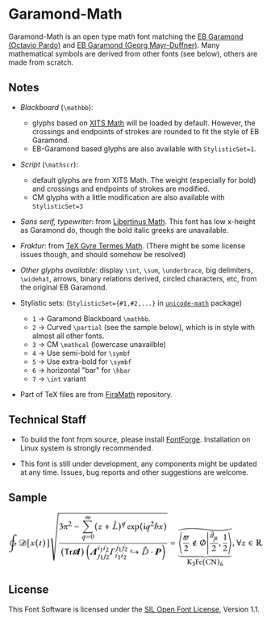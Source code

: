 # Garamond-Math

Garamond-Math is an open type math font matching the [EB Garamond (Octavio Pardo)](https://github.com/octaviopardo/EBGaramond12/) and [EB Garamond (Georg Mayr-Duffner)](https://github.com/georgd/EB-Garamond).
Many mathematical symbols are derived from other fonts (see below), others are made from scratch.

## Notes

- *Blackboard* (`\mathbb`):
    - glyphs based on [XITS Math](https://github.com/khaledhosny/xits) will be loaded by default. However, the crossings and endpoints of strokes are rounded to fit the style of EB Garamond.
    - EB-Garamond based glyphs are also available with `StylisticSet=1`.

- *Script* (`\mathscr`):
    - default glyphs are from XITS Math. The weight (especially for bold) and crossings and endpoints of strokes are modified.
    - CM glyphs with a little modification are also available with `StylisticSet=3`

- *Sans serif, typewriter*: from [Libertinus Math](https://github.com/khaledhosny/libertinus). This font has low x-height as Garamond do, though the bold italic greeks are unavailable.

- *Fraktur*: from [TeX Gyre Termes Math](http://www.gust.org.pl/projects/e-foundry/tg-math/). (There might be some license issues though, and should somehow be resolved)

- *Other glyphs available*: display `\int`, `\sum`, `\underbrace`, big delimiters, `\widehat`, arrows, binary relations derived, circled characters, etc, from the original EB Garamond.

- Stylistic sets: (`StylisticSet={#1,#2,...}` in [`unicode-math`](https://ctan.org/pkg/unicode-math?lang=en) package)

    - `1` -> Garamond Blackboard `\mathbb`.
    - `2` -> Curved `\partial` (see the sample below), which is in style with almost all other fonts.
    - `3` -> CM `\mathcal` (lowercase unavailble)
    - `4` -> Use semi-bold for `\symbf`
    - `5` -> Use extra-bold for `\symbf`
    - `6` -> horizontal "bar" for `\hbar`
    - `7` -> `\int` variant

- Part of TeX files are from [FiraMath](https://github.com/Stone-Zeng/FiraMath) repository.

## Technical Staff
- To build the font from source, please install [FontForge](https://github.com/fontforge/fontforge). Installation on Linux system is strongly recommended.

- This font is still under development, any components might be updated at any time. Issues, bug reports and other suggestions are welcome.

## Sample

![sample](images/sample.svg)

## License

This Font Software is licensed under the [SIL Open Font License](http://scripts.sil.org/OFL), Version 1.1.
